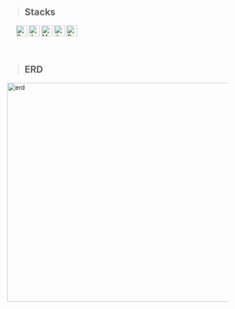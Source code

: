 >## Stacks
<p>
  &nbsp;&nbsp;&nbsp;&nbsp;
  <img src="https://img.shields.io/badge/Spring-6DB33F?style=flat-square&logo=Spring&logoColor=white" alt="Spring" height="25px"/>
  <img src="https://img.shields.io/badge/Java-007396?style=flat-square&logo=java&logoColor=white" alt="Java" height="25px"/>
  <img src="https://img.shields.io/badge/MySql-4479A1?style=flat-square&logo=mysql&logoColor=white" alt="MySQL" height="25px"/>
  <img src="https://img.shields.io/badge/JavaScript-F7DF1E?style=flat-square&logo=JavaScript&logoColor=black" alt="JavaScript" height="25px"/>
  <img src="https://img.shields.io/badge/React-61DAFB?style=flat-square&logo=React&logoColor=black" alt="React" height="25px"/>
</p>
<br>

>## ERD
<img src="https://github.com/user-attachments/assets/303a52af-4eca-4271-96b4-e7f8e4024d40" alt="erd" width="900" height="500"/>


